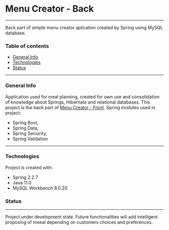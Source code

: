 # Menu Creator - Back
---
Back part of simple menu creator aplication created by Spring using MySQL database.

### Table of contents
* [General Info](#general-info)
* [Technologies](#technologies)
* [Status](#status)

---
### General Info

Application used for meal planning, created for own use and consolidation of knowledge about Springs, Hibernate and relational databases. This project is the back part of [Menu Creator - Front](https://github.com/JaroslawCzerwinski/Menu-Creator-Front).  Spring modules used in project: 
- Spring Boot, 
- Spring Data, 
- Spring Seciurity,
- Spring Validation 

---
### Technologies
Project is created with:
- Spring 2.2.7
- Java 11.0
- MySQL Workbench 8.0.20

### Status
---
Project under development state. Future functionalities will add  intelligent proposing of meeal depending on customers choices and preferences.
